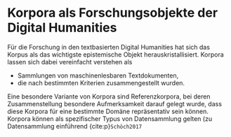 # Korpora als Forschungsobjekte der Digital Humanities

Für die Forschung in den textbasierten Digital Humanities hat sich das Korpus als das wichtigste epistemische Objekt herauskristallisiert. Korpora lassen sich dabei vereinfacht verstehen als 

- Sammlungen von maschinenlesbaren Textdokumenten, 
- die nach bestimmten Kriterien zusammengestellt wurden.

Eine besondere Variante von Korpora sind Referenzkorpora, bei deren Zusammenstellung besondere Aufmerksamkeit darauf gelegt wurde, dass diese Korpora für eine bestimmte Domäne repräsentativ sein können. Korpora können als spezifischer Typus von Datensammlung gelten (zu Datensammlung einführend {cite:p}`Schöch2017`
